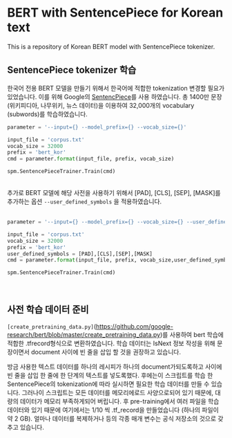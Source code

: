 # BERT with SentencePiece for Korean text
This is a repository of Korean BERT model with SentencePiece tokenizer.

## SentencePiece tokenizer 학습
 한국어 전용 BERT 모델을 만들기 위해서 한국어에 적합한 tokenization 변경할 필요가 있었습니다. 이를 위해 Google의 [SentencPiece](https://github.com/google/sentencepiece)를 사용 하였습니다. 총 1400만 문장(위키피디아, 나무위키, 뉴스 데이터)을 이용하여 32,000개의 vocabulary (subwords)를 학습하였습니다.
 
```python
parameter = '--input={} --model_prefix={} --vocab_size={}'

input_file = 'corpus.txt'
vocab_size = 32000
prefix = 'bert_kor'
cmd = parameter.format(input_file, prefix, vocab_size)

spm.SentencePieceTrainer.Train(cmd)
```   

<br>
추가로 BERT 모델에 해당 사전을 사용하기 위해서 [PAD], [CLS], [SEP], [MASK]를 추가하는 옵션 <code>--user_defined_symbols</code> 을 적용하였습니다.
<br>
<br>

```python
parameter = '--input={} --model_prefix={} --vocab_size={} --user_defined_symbols={}'

input_file = 'corpus.txt'
vocab_size = 32000
prefix = 'bert_kor'
user_defined_symbols = [PAD],[CLS],[SEP],[MASK]
cmd = parameter.format(input_file, prefix, vocab_size,user_defined_symbols)

spm.SentencePieceTrainer.Train(cmd)
```   
<br>

## 사전 학습 데이터 준비
 <code>[create_pretraining_data.py]</code>(https://github.com/google-research/bert/blob/master/create_pretraining_data.py)를 사용하여 bert 학습에 적합한 .tfrecord형식으로 변환하였습니다. 학습 데이터는 IsNext 정보 작성을 위해 문장이면서 document 사이에 빈 줄을 삽입 할 것을 권장하고 있습니다. 
 
 
 방금 사용한 텍스트 데이터를 하나의 레시피가 하나의 document가되도록하고 사이에 빈 줄을 삽입 한 줄에 한 단계의 텍스트를 넣도록했다. 후에는이 스크립트를 학습 한 SentencePiece의 tokenization에 따라 실시하면 필요한 학습 데이터를 만들 수 있습니다. 그러나이 스크립트는 모든 데이터를 메모리에로드 사양으로되어 있기 때문에, 대량의 데이터가 메모리 부족하게되어 버립니다. 후 pre-training에서 여러 파일을 학습 데이터와 있기 때문에 여기에서는 1/10 씩 .tf_record을 만들었습니다 (하나의 파일이 약 2 GB). 얼마나 데이터를 복제하거나 등의 각종 매개 변수는 공식 저장소의 것으로 갖추고 있습니다.



